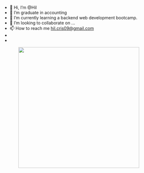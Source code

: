 - 👋 Hi, I’m @Hil
- 👀 I’m graduate in accounting
- 🌱 I’m currently learning a backend web development bootcamp.
- 💞️ I’m looking to collaborate on ...
- 📫 How to reach me hil.cris09@gmail.com
- 
-

<!---
Hilmar09/Hilmar09 is a ✨ special ✨ repository because its `README.md` (this file) appears on your GitHub profile.
You can click the Preview link to take a look at your changes.
--->
<div id="header" align="center">
  <img src="https://giphy.com/gifs/thesims-sims-4-the-kd3ugTL4g37eib6H9k" width="400"/></div>
  
